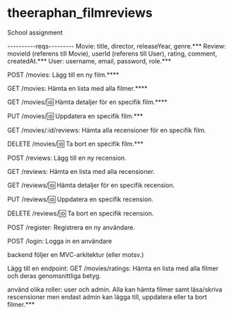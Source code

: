 # theeraphan_filmreviews
School assignment

----------reqs---------
Movie: title, director, releaseYear, genre.***
Review: movieId (referens till Movie), userId (referens till User), rating, comment, createdAt.***
User: username, email, password, role.***


POST /movies: Lägg till en ny film.****

GET /movies: Hämta en lista med alla filmer.****

GET /movies/:id: Hämta detaljer för en specifik film.****

PUT /movies/:id: Uppdatera en specifik film.***

GET /movies/:id/reviews: Hämta alla recensioner för en specifik film.

DELETE /movies/:id: Ta bort en specifik film.***

POST /reviews: Lägg till en ny recension.

GET /reviews: Hämta en lista med alla recensioner.

GET /reviews/:id: Hämta detaljer för en specifik recension.

PUT /reviews/:id: Uppdatera en specifik recension.

DELETE /reviews/:id: Ta bort en specifik recension.

POST /register: Registrera en ny användare.

POST /login: Logga in en användare

backend följer en MVC-arkitektur (eller motsv.)

Lägg till en endpoint:
GET /movies/ratings: Hämta en lista med alla filmer och deras genomsnittliga betyg.

använd olika roller: user och admin. Alla kan hämta filmer samt läsa/skriva rescensioner men endast admin kan lägga till, uppdatera eller ta bort filmer.***